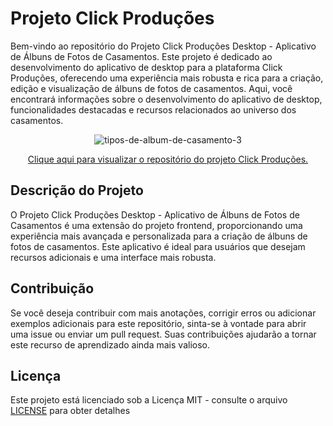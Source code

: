 # Projeto Click Produções
Bem-vindo ao repositório do Projeto Click Produções Desktop - Aplicativo de Álbuns de Fotos de Casamentos. Este projeto é dedicado ao desenvolvimento do aplicativo de desktop para a plataforma Click Produções, oferecendo uma experiência mais robusta e rica para a criação, edição e visualização de álbuns de fotos de casamentos. Aqui, você encontrará informações sobre o desenvolvimento do aplicativo de desktop, funcionalidades destacadas e recursos relacionados ao universo dos casamentos.

<div align="center">

![tipos-de-album-de-casamento-3](https://github.com/WV-Wesley-Victor/Projeto-Click-Producoes/assets/137107062/dd0684b2-fc3d-4c4e-9cb7-500bf425901c)
  
</div>
<p align="center">
  <a href="https://github.com/WV-Wesley-Victor/Projeto-Click-Producoes?tab=readme-ov-file" target="_blank">Clique aqui para visualizar o repositório do projeto Click Produções.</a>
</p>

## Descrição do Projeto
O Projeto Click Produções Desktop - Aplicativo de Álbuns de Fotos de Casamentos é uma extensão do projeto frontend, proporcionando uma experiência mais avançada e personalizada para a criação de álbuns de fotos de casamentos. Este aplicativo é ideal para usuários que desejam recursos adicionais e uma interface mais robusta.

## Contribuição
Se você deseja contribuir com mais anotações, corrigir erros ou adicionar exemplos adicionais para este repositório, sinta-se à vontade para abrir uma issue ou enviar um pull request. Suas contribuições ajudarão a tornar este recurso de aprendizado ainda mais valioso.

## Licença
Este projeto está licenciado sob a Licença MIT - consulte o arquivo [LICENSE](LICENSE)  para obter detalhes
